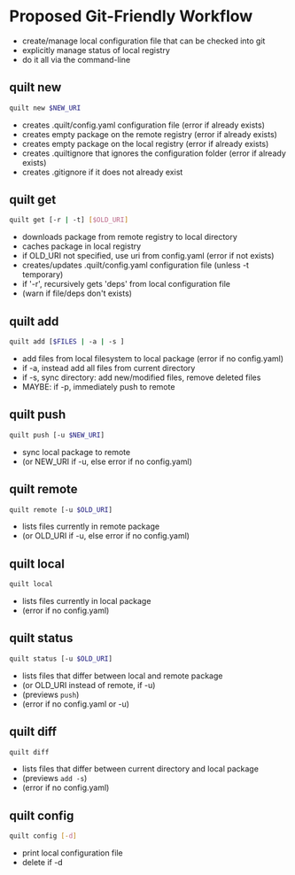 # Proposed Git-Friendly Workflow

* create/manage local configuration file that can be checked into git
* explicitly manage status of local registry
* do it all via the command-line

## quilt new
```bash
quilt new $NEW_URI
```
* creates .quilt/config.yaml configuration file (error if already exists)
* creates empty package on the remote registry (error if already exists)
* creates empty package on the local registry (error if already exists)
* creates .quiltignore that ignores the configuration folder (error if already exists)
* creates .gitignore if it does not already exist

## quilt get
```bash
quilt get [-r | -t] [$OLD_URI]
```
* downloads package from remote registry to local directory
* caches package in local registry
* if OLD_URI not specified, use uri from config.yaml (error if not exists)
* creates/updates .quilt/config.yaml configuration file (unless -t temporary)
* if '-r', recursively gets 'deps' from local configuration file 
* (warn if file/deps don't exists)

## quilt add
```bash
quilt add [$FILES | -a | -s ]
```
* add files from local filesystem to local package (error if no config.yaml)
* if -a, instead add all files from current directory
* if -s, sync directory: add new/modified files, remove deleted files
* MAYBE: if -p, immediately push to remote

## quilt push
```bash
quilt push [-u $NEW_URI]
```
* sync local package to remote 
* (or NEW_URI if -u, else error if no config.yaml)

## quilt remote
```bash
quilt remote [-u $OLD_URI]
```
* lists files currently in remote package 
* (or OLD_URI if -u, else error if no config.yaml)

## quilt local
```bash
quilt local
```
* lists files currently in local package 
* (error if no config.yaml)

## quilt status
```bash
quilt status [-u $OLD_URI]
```
* lists files that differ between local and remote package
* (or OLD_URI instead of remote, if -u)
* (previews `push`)
* (error if no config.yaml or -u)

## quilt diff
```bash
quilt diff
```
* lists files that differ between current directory and local package 
* (previews `add -s`)
* (error if no config.yaml)

## quilt config
```bash
quilt config [-d]
```
* print local configuration file 
* delete if -d




